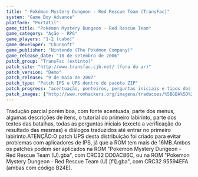 ```yaml
---
title: " Pokémon Mystery Dungeon - Red Rescue Team (TransFac)"
system: "Game Boy Advance"
platform: "Portátil"
game_title: "Pokémon Mystery Dungeon - Red Rescue Team"
game_category: "Ação - RPG"
game_players: "1-2 (cabo)"
game_developer: "Chunsoft"
game_publisher: "Nintendo (The Pokémon Company)"
game_release_date: "18 de setembro de 2006"
patch_group: "TransFac (extinto)"
patch_site: "http://www.transfac.cjb.net/ (fora do ar)"
patch_version: "Demo"
patch_release: "9 de maio de 2007"
patch_type: "Patch IPS e UPS dentro de pacote ZIP"
patch_progress: "acentuação, ponteiros, perguntas iniciais e tipos dos pokémons em 100%; e gráficos em 0,0001%"
patch_images: ["http://www.romhackers.org/imagens/traducoes/%5BGBA%5D%20Pok%C3%A9mon%20Mystery%20Dungeon%20-%20Red%20Rescue%20Team%20-%20TransFac%20-%201.png","http://www.romhackers.org/imagens/traducoes/%5BGBA%5D%20Pok%C3%A9mon%20Mystery%20Dungeon%20-%20Red%20Rescue%20Team%20-%20TransFac%20-%202.png","http://www.romhackers.org/imagens/traducoes/%5BGBA%5D%20Pok%C3%A9mon%20Mystery%20Dungeon%20-%20Red%20Rescue%20Team%20-%20TransFac%20-%203.png"]
---
```

Tradução parcial porém boa, com fonte acentuada, parte dos menus, algumas descrições de itens, o tutorial do primeiro labirinto, parte dos textos das batalhas, todas as perguntas iniciais (exceto a verificação do resultado das mesmas) e diálogos traduzidos até entrar no primeiro labirinto.ATENÇÃO:O patch UPS desta distribuição foi criado para evitar problemas com aplicadores de IPS, já que a ROM tem mais de 16MB.Ambos os patches podem ser aplicados na ROM "Pokemon Mystery Dungeon - Red Rescue Team (U).gba", com CRC32 DD0AC86C, ou na ROM "Pokemon Mystery Dungeon - Red Rescue Team (U) [f1].gba", com CRC32 95594EFA (ambas com código B24E).